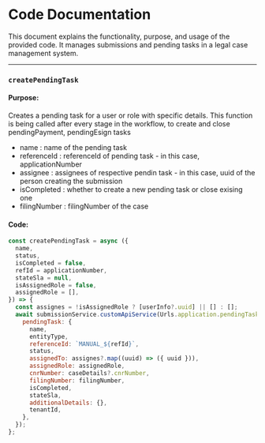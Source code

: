 # Code Documentation

This document explains the functionality, purpose, and usage of the provided code. It manages submissions and pending tasks in a legal case management system.

---

### `createPendingTask`

#### Purpose:

Creates a pending task for a user or role with specific details.
This function is being called after every stage in the workflow, to create and close pendingPayment, pendingEsign tasks

- name : name of the pending task
- referenceId : referenceId of pending task - in this case, applicationNumber
- assignee : assignees of respective pendin task - in this case, uuid of the person creating the submission
- isCompleted : whether to create a new pending task or close exising one
- filingNumber : filingNumber of the case

#### Code:

```javascript
const createPendingTask = async ({
  name,
  status,
  isCompleted = false,
  refId = applicationNumber,
  stateSla = null,
  isAssignedRole = false,
  assignedRole = [],
}) => {
  const assignes = !isAssignedRole ? [userInfo?.uuid] || [] : [];
  await submissionService.customApiService(Urls.application.pendingTask, {
    pendingTask: {
      name,
      entityType,
      referenceId: `MANUAL_${refId}`,
      status,
      assignedTo: assignes?.map((uuid) => ({ uuid })),
      assignedRole: assignedRole,
      cnrNumber: caseDetails?.cnrNumber,
      filingNumber: filingNumber,
      isCompleted,
      stateSla,
      additionalDetails: {},
      tenantId,
    },
  });
};
```
